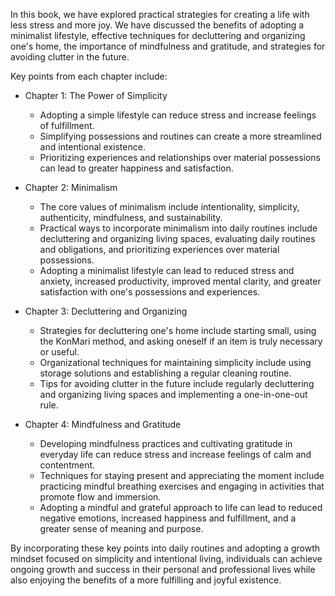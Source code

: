 
In this book, we have explored practical strategies for creating a life with less stress and more joy. We have discussed the benefits of adopting a minimalist lifestyle, effective techniques for decluttering and organizing one's home, the importance of mindfulness and gratitude, and strategies for avoiding clutter in the future.

Key points from each chapter include:

* Chapter 1: The Power of Simplicity

  * Adopting a simple lifestyle can reduce stress and increase feelings of fulfillment.
  * Simplifying possessions and routines can create a more streamlined and intentional existence.
  * Prioritizing experiences and relationships over material possessions can lead to greater happiness and satisfaction.
* Chapter 2: Minimalism

  * The core values of minimalism include intentionality, simplicity, authenticity, mindfulness, and sustainability.
  * Practical ways to incorporate minimalism into daily routines include decluttering and organizing living spaces, evaluating daily routines and obligations, and prioritizing experiences over material possessions.
  * Adopting a minimalist lifestyle can lead to reduced stress and anxiety, increased productivity, improved mental clarity, and greater satisfaction with one's possessions and experiences.
* Chapter 3: Decluttering and Organizing

  * Strategies for decluttering one's home include starting small, using the KonMari method, and asking oneself if an item is truly necessary or useful.
  * Organizational techniques for maintaining simplicity include using storage solutions and establishing a regular cleaning routine.
  * Tips for avoiding clutter in the future include regularly decluttering and organizing living spaces and implementing a one-in-one-out rule.
* Chapter 4: Mindfulness and Gratitude

  * Developing mindfulness practices and cultivating gratitude in everyday life can reduce stress and increase feelings of calm and contentment.
  * Techniques for staying present and appreciating the moment include practicing mindful breathing exercises and engaging in activities that promote flow and immersion.
  * Adopting a mindful and grateful approach to life can lead to reduced negative emotions, increased happiness and fulfillment, and a greater sense of meaning and purpose.

By incorporating these key points into daily routines and adopting a growth mindset focused on simplicity and intentional living, individuals can achieve ongoing growth and success in their personal and professional lives while also enjoying the benefits of a more fulfilling and joyful existence.

